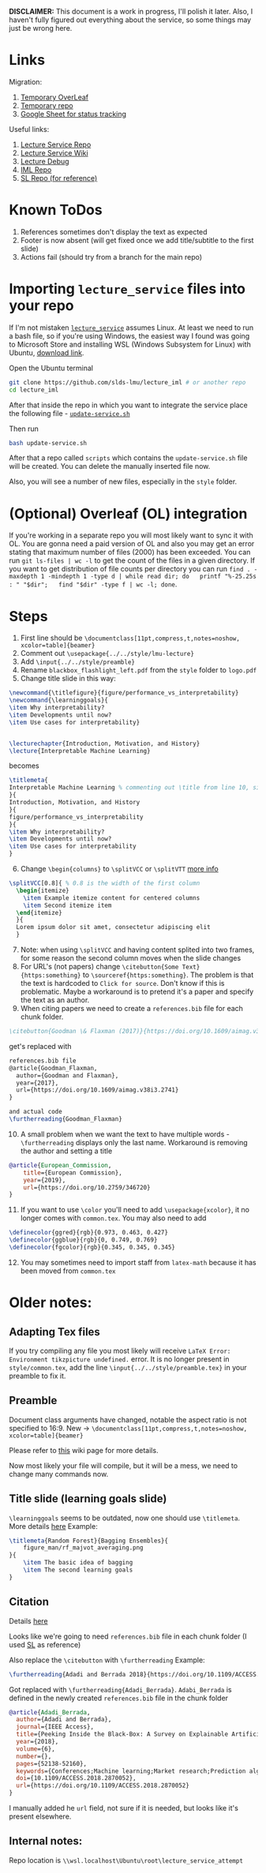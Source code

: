**DISCLAIMER:** This document is a work in progress, I'll polish it later. Also, I haven't fully figured out everything about the service, so some things may just be wrong here.

# Links
Migration:
1. [Temporary OverLeaf](https://www.overleaf.com/read/kcdyhfgwybvw#2ca12f)
2. [Temporary repo](https://github.com/HaykTarkhanyan/lecture_service_attempt)
3. [Google Sheet for status tracking](https://docs.google.com/spreadsheets/d/1CUaNZJt9qlAQZcsy_i1eFSv5n2B-eL_tfbIdLOAQUAM/edit?usp=sharing)

Useful links:
1. [Lecture Service Repo](https://github.com/slds-lmu/lecture_service)
2. [Lecture Service Wiki](https://github.com/slds-lmu/lecture_service/wiki/Slides)
3. [Lecture Debug](https://github.com/slds-lmu/lecture_debug)
4. [IML Repo](https://github.com/slds-lmu/lecture_iml/tree/master)
5. [SL Repo (for reference)](https://github.com/slds-lmu/lecture_sl/)
  
# Known ToDos
1. References sometimes don't display the text as expected 
2. Footer is now absent (will get fixed once we add title/subtitle to the first slide)
3. Actions fail (should try from a branch for the main repo)

# Importing `lecture_service` files into your repo
If I'm not mistaken [`lecture_service`](https://github.com/slds-lmu/lecture_service) assumes Linux. At least we need to run a bash file, so if you're using Windows, the easiest way I found was going to Microsoft Store and installing WSL (Windows Subsystem for Linux) with Ubuntu, [download link](https://apps.microsoft.com/detail/9PDXGNCFSCZV?hl=en-us&gl=AM&ocid=pdpshare).

Open the Ubuntu terminal
```bash
git clone https://github.com/slds-lmu/lecture_iml # or another repo
cd lecture_iml
```

After that inside the repo in which you want to integrate the service place the following file - [`update-service.sh`](https://github.com/slds-lmu/lecture_service/blob/main/service/scripts/update-service.sh) 

Then run
```bash
bash update-service.sh
```
After that a repo called `scripts` which contains the `update-service.sh` file will be created. You can delete the manually inserted file now.

Also, you will see a number of new files, especially in the `style` folder.

# (Optional) Overleaf (OL) integration
If you're working in a separate repo you will most likely want to sync it with OL. You are gonna need a paid version of OL and also you may get an error stating that maximum number of files (2000) has been exceeded. You can run `git ls-files | wc -l` to get the count of the files in a given directory. If you want to get distribution of file counts per directory you can run `find . -maxdepth 1 -mindepth 1 -type d | while read dir; do   printf "%-25.25s : " "$dir";   find "$dir" -type f | wc -l; done`.


# Steps

1. First line should be `\documentclass[11pt,compress,t,notes=noshow, xcolor=table]{beamer}`
2. Comment out `\usepackage{../../style/lmu-lecture}`
3. Add `\input{../../style/preamble}`
4. Rename `blackbox_flashlight_left.pdf` from the `style` folder to `logo.pdf`
5. Change title slide in this way:
```latex
\newcommand{\titlefigure}{figure/performance_vs_interpretability}
\newcommand{\learninggoals}{
\item Why interpretability?
\item Developments until now?
\item Use cases for interpretability}


\lecturechapter{Introduction, Motivation, and History}
\lecture{Interpretable Machine Learning}
```
becomes
```latex
\titlemeta{
Interpretable Machine Learning % commenting out \title from line 10, since here we don't have heading-subheading structure (helps avoid duplication of the title)
}{
Introduction, Motivation, and History
}{
figure/performance_vs_interpretability
}{
\item Why interpretability?
\item Developments until now?
\item Use cases for interpretability
}
```
6. Change `\begin{columns}` to `\splitVCC` or `\splitVTT` [more info](https://github.com/slds-lmu/lecture_service/wiki/Slides#splitv-column-layout-helpers)
```latex
\splitVCC[0.8]{ % 0.8 is the width of the first column
  \begin{itemize}
    \item Example itemize content for centered columns
    \item Second itemize item
  \end{itemize}
  }{
  Lorem ipsum dolor sit amet, consectetur adipiscing elit
  }
```
7. Note: when using `\splitVCC` and having content splited into two frames, for some reason the second column moves when the slide changes
8. For URL's (not papers) change `\citebutton{Some Text}{https:something}` to `\sourceref{https:something}`. The problem is that the text is hardcoded to `Click for source`. Don't know if this is problematic. Maybe a workaround is to pretend it's a paper and specify the text as an author.
9. When citing papers we need to create a `references.bib` file for each chunk folder. 
```bibtex
\citebutton{Goodman \& Flaxman (2017)}{https://doi.org/10.1609/aimag.v38i3.2741}
``` 
get's replaced with 
```latex
references.bib file
@article{Goodman_Flaxman,
  author={Goodman and Flaxman},
  year={2017},
  url={https://doi.org/10.1609/aimag.v38i3.2741}
}

and actual code 
\furtherreading{Goodman_Flaxman}
```
10. A small problem when we want the text to have multiple words - `\furtherreading` displays only the last name. Workaround is removing the author and setting a title

```bibtex
@article{European_Commission,
    title={European Commission},
    year={2019},
    url={https://doi.org/10.2759/346720}
}
```
11.  If you want to use `\color` you'll need to add `\usepackage{xcolor}`, it no longer comes with `common.tex`. You may also need to add
```latex
\definecolor{ggred}{rgb}{0.973, 0.463, 0.427}
\definecolor{ggblue}{rgb}{0, 0.749, 0.769}
\definecolor{fgcolor}{rgb}{0.345, 0.345, 0.345}
```
12. You may sometimes need to import staff from `latex-math` because it has been moved from `common.tex`

# Older notes:
## Adapting Tex files
If you try compiling any file you most likely will receive `LaTeX Error: Environment tikzpicture undefined.` error. It is no longer present in `style/common.tex`, add the line `\input{../../style/preamble.tex}` in your preamble to fix it.

## Preamble
Document class arguments have changed, notable the aspect ratio is not specified to 16:9. 
New -> `\documentclass[11pt,compress,t,notes=noshow, xcolor=table]{beamer}`

Please refer to [this](https://github.com/slds-lmu/lecture_service/wiki/Slides#preamble--title-slide) wiki page for more details.

Now most likely your file will compile, but it will be a mess, we need to change many commands now. 
## Title slide (learning goals slide)
`\learninggoals` seems to be outdated, now one should use `\titlemeta`. More details [here](https://github.com/slds-lmu/lecture_service/wiki/Slides#preamble--title-slide)
Example:
```latex
\titlemeta{Random Forest}{Bagging Ensembles}{
    figure_man/rf_majvot_averaging.png
}{
    \item The basic idea of bagging
    \item The second learning goals
}
```

## Citation
Details [here](https://github.com/slds-lmu/lecture_service/wiki/Slides#citations-sourceref-and-furtherreading)

Looks like we're going to need `references.bib` file in each chunk folder (I used [SL](https://github.com/slds-lmu/lecture_sl/blob/main/slides/boosting/references.bib) as reference)

Also replace the `\citebutton` with `\furtherreading`
Example: 
```latex
\furtherreading{Adadi and Berrada 2018}{https://doi.org/10.1109/ACCESS.2018.2870052}.
```
Got replaced with `\furtherreading{Adadi_Berrada}`. `Adabi_Berrada` is defined in the newly created `references.bib` file in the chunk folder 
```bibtex
@article{Adadi_Berrada,
  author={Adadi and Berrada},
  journal={IEEE Access}, 
  title={Peeking Inside the Black-Box: A Survey on Explainable Artificial Intelligence (XAI)}, 
  year={2018},
  volume={6},
  number={},
  pages={52138-52160},
  keywords={Conferences;Machine learning;Market research;Prediction algorithms;Machine learning algorithms;Biological system modeling;Explainable artificial intelligence;interpretable machine learning;black-box models},
  doi={10.1109/ACCESS.2018.2870052},
  url={https://doi.org/10.1109/ACCESS.2018.2870052}
}
```
I manually added he `url` field, not sure if it is needed, but looks like it's present elsewhere.

## Internal notes:
Repo location is `\\wsl.localhost\Ubuntu\root\lecture_service_attempt`


